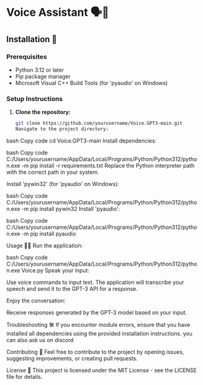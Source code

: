 # Voice Assistant 🗣️🤖                    
  
## Installation 🚀

### Prerequisites

- Python 3.12 or later
- Pip package manager
- Microsoft Visual C++ Build Tools (for 'pyaudio' on Windows)

### Setup Instructions

1. **Clone the repository:**

   ```bash
   git clone https://github.com/yourusername/Voice.GPT3-main.git
   Navigate to the project directory:
   ```

bash
Copy code
cd Voice.GPT3-main
Install dependencies:

bash
Copy code
C:/Users/yourusername/AppData/Local/Programs/Python/Python312/python.exe -m pip install -r requirements.txt
Replace the Python interpreter path with the correct path in your system.

Install 'pywin32' (for 'pyaudio' on Windows):

bash
Copy code
C:/Users/yourusername/AppData/Local/Programs/Python/Python312/python.exe -m pip install pywin32
Install 'pyaudio':

bash
Copy code
C:/Users/yourusername/AppData/Local/Programs/Python/Python312/python.exe -m pip install pyaudio                    
  
Usage 🎤💬
Run the application:

bash
Copy code
C:/Users/yourusername/AppData/Local/Programs/Python/Python312/python.exe Voice.py
Speak your input:

Use voice commands to input text. The application will transcribe your speech and send it to the GPT-3 API for a response.

Enjoy the conversation:

Receive responses generated by the GPT-3 model based on your input.

Troubleshooting 🛠️
If you encounter module errors, ensure that you have installed all dependencies using the provided installation instructions.
you can also ask us on discord
                    
  

Contributing 🤝
Feel free to contribute to the project by opening issues, suggesting improvements, or creating pull requests.

License 📝
This project is licensed under the MIT License - see the LICENSE file for details.                                        
  
  
                    
                      
  
